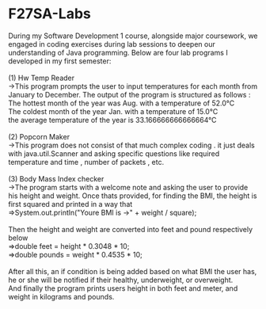 # F27SA-Labs
During my Software Development 1 course, alongside major coursework, we engaged in coding exercises during lab sessions to deepen our understanding of Java programming. Below are four lab programs I developed in my first semester:
<br>
<br>
(1) Hw Temp Reader
<br>
->This program prompts the user to input temperatures for each month from January to December. The output of the program is structured as follows :
<br>
The hottest month of the year  was Aug. with a temperature of 52.0°C 
<br>
The coldest month of the year Jan. with a temperature of 15.0°C 
<br>
the average temperature of the year is 33.166666666666664°C
<br>
<br>
(2) Popcorn Maker
<br>
->This program does not consist of that much complex coding . it just deals with java.util.Scanner and asking specific questions like required temperature and time , number of packets , etc.
<br>
<br>
(3) Body Mass Index checker
<br>
->The program starts with a welcome note and asking the user to provide his height and weight. Once thats provided, for finding the BMI, the height is first squared and printed in a way that
<br>
=>System.out.println("Youre BMI is ->" + weight / square);
<br>
<br>
Then the height and weight are converted into feet and pound respectively below
<br>
=>double feet = height * 0.3048 * 10;
<br>
=>double pounds = weight * 0.4535 * 10;
<br>
<br>
After all this, an if condition is being added based on what BMI the user has, he or she will be notified if their healthy, underweight, or overweight.
<br>
And finally the program prints users height in both feet and meter, and weight in kilograms and pounds.



